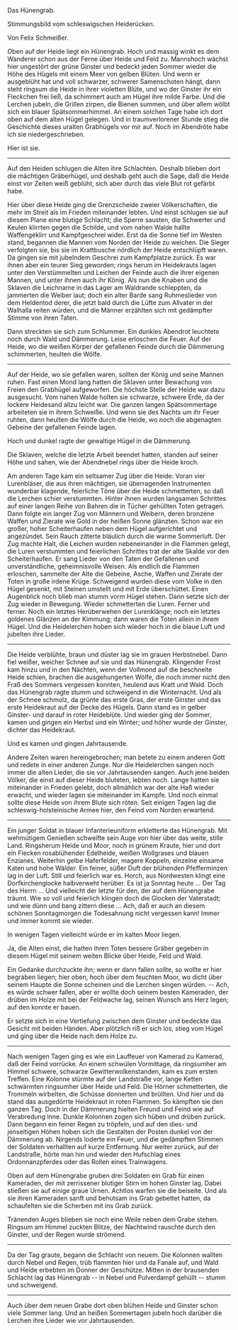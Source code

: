 <bild/>

<h>Das Hünengrab.</h>

<h>Stimmungsbild vom schleswigschen Heiderücken.</h>

<h>Von Felix Schmeißer.</h>

<em>O</em>ben auf der Heide liegt ein Hünengrab. Hoch und massig winkt
es dem Wanderer schon aus der Ferne über Heide und Feld
zu. Mannshoch wächst hier ungestört der grüne Ginster und bedeckt
jeden Sommer wieder die Höhe des Hügels mit einem Meer
von gelben Blüten. Und wenn er ausgeblüht hat und voll schwarzer,
schwerer Samenschoten hängt, dann steht ringsum die Heide in
ihrer violetten Blüte, und wo der Ginster ihr ein Fleckchen frei
ließ, da schimmert auch am Hügel ihre milde Farbe. Und die
Lerchen jubeln, die Grillen zirpen, die Bienen summen, und über
allem wölbt sich ein blauer Spätsommerhimmel. An einem solchen 
Tage habe ich dort oben auf dem alten Hügel gelegen. Und in
traumverlorener Stunde stieg die Geschichte dieses uralten Grabhügels
vor mir auf. Noch im Abendröte habe ich sie niedergeschrieben.

Hier ist sie.

<hr/>

Auf den Heiden schlugen die Alten ihre Schlachten. Deshalb
blieben dort die mächtigen Gräberhügel, und deshalb geht auch die
Sage, daß die Heide einst vor Zeiten weiß geblüht, sich aber durch
das viele Blut rot gefärbt habe.

Hier über diese Heide ging die Grenzscheide zweier Völkerschaften,
die mehr im Streit als im Frieden miteinander lebten.
Und einst schlugen sie auf diesem Plane eine blutige Schlacht; die
Sperre sausten, die Schwerter und Keulen klirrten gegen die Schilde,
und vom nahen Walde hallte Waffengeklirr und Kampfgeschrei
wider. Erst da die Sonne tief im Westen stand, begannen die Mannen
vom Norden der Heide zu weichen. Die Sieger verfolgten sie, bis
sie im Krattbusche nördlich der Heide entschlüpft waren. Da gingen
sie mit jubelndem Geschrei zum Kampfplatze zurück. Es war ihnen
aber ein teurer Sieg geworden; rings herum im Heidekrauts lagen
unter den Verstümmelten und Leichen der Feinde auch die ihrer
eigenen Mannen, und unter ihnen auch ihr König. Als nun die
Knaben und die Sklaven die Leichname in das Lager am Waldrande
schleppten, da jammerten die Weiber laut; doch ein alter
Barde sang Ruhmeslieder von dem Heldentod derer, die jetzt bald
durch die Lüfte zum Allvater in der Walhalla reiten würden, und
die Männer erzählten sich mit gedämpfter Stimme von ihren Taten.

Dann streckten sie sich zum Schlummer. Ein dunkles Abendrot
leuchtete noch durch Wald und Dämmerung. Leise erloschen die
Feuer. Auf der Heide, wo die weißen Körper der gefallenen Feinde
durch die Dämmerung schimmerten, heulten die Wölfe.

<hr/>

Auf der Heide, wo sie gefallen waren, sollten der König und
seine Mannen ruhen. Fast einen Mond lang hatten die Sklaven
unter Bewachung von Freien den Grabhügel aufgeworfen. Die
höchste Stelle der Heide war dazu ausgesucht. Vom nahen Walde
holten sie schwarze, schwere Erde, da der lockere Heidesand allzu
leicht war. Die ganzen langen Spätsommertage arbeiteten sie in 
ihrem Schweiße. Und wenn sie des Nachts um ihr Feuer ruhten,
dann heulten die Wölfe durch die Heide, wo noch die abgenagten
Gebeine der gefallenen Feinde lagen.

Hoch und dunkel ragte der gewaltige Hügel in die Dämmerung.

Die Sklaven, welche die letzte Arbeit beendet hatten, standen
auf seiner Höhe und sahen, wie der Abendnebel rings über die
Heide kroch.

Am anderen Tage kam ein seltsamer Zug über die Heide:
Voran vier Lurenbläser, die aus ihren mächtigen, sie überragenden
Instrumenten wunderbar klagende, feierliche Töne über die Heide
schmetterten, so daß die Lerchen schier verstummten. Hinter ihnen
wurden langsamen Schrittes auf einer langen Reihe von Bahren
die in Tücher gehüllten Toten getragen. Dann folgte ein langer
Zug von Männern und Weibern, deren bronzene Waffen und Zierate
wie Gold in der heißen Sonne glänzten. Schon war ein großer,
hoher Scheiterhaufen neben dem Hügel aufgerichtet und angezündet.
Sein Rauch zitterte bläulich durch die warme Sommerluft. Der
Zug machte Halt, die Leichen wurden nebeneinander in die Flammen
gelegt, die Luren verstummten und feierlichen Schrittes trat der
alte Skalde vor den Scheiterhaufen. Er sang Lieder von den Taten
der Gefallenen und unverständliche, geheimnisvolle Weisen. Als
endlich die Flammen erloschen, sammelte der Alte die Gebeine,
Asche, Waffen und Zierate der Toten in große irdene Krüge.
Schweigend wurden diese vom Volke in den Hügel gesenkt, mit
Steinen umstellt und mit Erde überschüttet. Einen Augenblick noch
blieb man stumm vorm Hügel stehen. Dann setzte sich der Zug
wieder in Bewegung. Wieder schmetterten die Luren. Ferner und
ferner. Noch ein letztes Herüberwehen der Lurenklänge; noch ein
letztes goldenes Glänzen an der Kimmung; dann waren die Toten
allein in ihrem Hügel. Und die Heidelerchen hoben sich wieder
hoch in die blaue Luft und jubelten ihre Lieder.

<hr/>

Die Heide verblühte, braun und düster lag sie im grauen Herbstnebel.
Dann fiel weißer, weicher Schnee auf sie und das Hünengrab.
Klingender Frost kam hinzu und in den Nächten, wenn der
Vollmond auf die beschneite Heide schien, brachen die ausgehungerten
Wölfe, die noch immer nicht den Fraß des Sommers vergessen 
konnten, heulend aus Kratt und Wald. Doch das Hünengrab ragte
stumm und schweigend in die Winternacht. Und als der Schnee
schmolz, da grünte das erste Gras, der erste Ginster und das erste
Heidekraut auf der Decke des Hügels. Dann stand es in gelber
Ginster- und darauf in roter Heideblüte. Und wieder ging der
Sommer, kamen und gingen ein Herbst und ein Winter; und höher
wurde der Ginster, dichter das Heidekraut.

Und es kamen und gingen Jahrtausende.

Andere Zeiten waren hereingebrochen; man betete zu einem
anderen Gott und redete in einer anderen Zunge. Nur die Heidelerchen
sangen noch immer die alten Lieder, die sie vor Jahrtausenden
sangen. Auch jene beiden Völker, die einst auf dieser
Heide bluteten, lebten noch. Lange hatten sie miteinander in Frieden
gelebt, doch allmählich war der alte Haß wieder erwacht, und wieder
lagen sie miteinander im Kampfe. Und noch einmal sollte diese
Heide von ihrem Blute sich röten. Seit einigen Tagen lag die
schleswig-holsteinische Armee hier, den Feind vom Norden erwartend.

<hr/>

Ein junger Soldat in blauer Infanterieuniform erkletterte das
Hünengrab. Mit wehmütigem Genießen schweifte sein Auge von
hier über das weite, stille Land. Ringsherum Heide und Moor, noch
in grünem Kraute, hier und dort ein Flecken rosablühender Edelheide,
weißen Wollgrases und blauen Enzianes. Weiterhin gelbe
Haferfelder, magere Koppeln, einzelne einsame Katen und hohe
Wälder. Ein feiner, süßer Duft der blühenden Pfefferminzen lag
in der Luft. Still und feierlich war es. Horch, aus Nordwesten
klingt eine Dorfkirchenglocke halbverweht herüber. Es ist ja Sonntag
heute ... Der Tag des Herrn ... Und vielleicht der letzte
für den, der auf dem Hünengrabe träumt. Wie so voll und feierlich
klingen doch die Glocken der Vaterstadt; und wie dünn und
bang zittern diese ... Ach, daß er auch an diesem schönen Sonntagmorgen
die Todesahnung nicht vergessen kann! Immer und immer
kommt sie wieder.

In wenigen Tagen vielleicht würde er im kalten Moor liegen.

Ja, die Alten einst, die hatten ihren Toten bessere Gräber
gegeben in diesem Hügel mit seinem weiten Blicke über Heide, Feld
und Wald.

Ein Gedanke durchzuckte ihn; wenn er dann fallen sollte, so
wollte er hier begraben liegen; hier oben, hoch über dem feuchten
Moor, wo dicht über seinem Haupte die Sonne scheinen und die
Lerchen singen würden. -- Ach, es würde schwer fallen, aber er
wollte doch seinem besten Kameraden, der drüben im Holze mit bei
der Feldwache lag, seinen Wunsch ans Herz legen; auf den konnte
er bauen.

Er setzte sich in eine Vertiefung zwischen dem Ginster und bedeckte
das Gesicht mit beiden Händen. Aber plötzlich riß er sich
los, stieg vom Hügel und ging über die Heide nach dem Holze zu.

<hr/>

Nach wenigen Tagen ging es wie ein Lauffeuer von Kamerad
zu Kamerad, daß der Feind vorrücke. An einem schwülen Vormittage, da ringsumher am Himmel schwere, schwarze Gewitterwolkenstanden, kam es zum ersten Treffen. Eine Kolonne stürmte auf der Landstraße vor, lange Ketten schwärmten ringsumher über Heide und Feld. Die Hörner schmetterten, die Trommeln wirbelten, die Schüsse donnerten und brüllten. Und hier und da stand das ausgedörrte Heidekraut in roten Flammen. So kämpften sie den ganzen Tag. Doch in der Dämmerung hielten Freund und Feind wie auf Verabredung inne. Dunkle Kolonnen zogen sich hüben und drüben zurück. Dann begann ein feiner Regen zu tröpfeln, und auf den dies- und jenseitigen Höhen hoben sich die Gestalten der Posten dunkel von der Dämmerung ab. Nirgends loderte ein Feuer, und die gedämpften Stimmen der Soldaten verhallten auf kurze Entfernung. Nur weiter zurück, auf der Landstraße, hörte man hin und wieder den Hufschlag eines Ordonnanzpferdes oder das Rollen eines Trainwagens.

Oben auf dem Hünengrabe gruben drei Soldaten ein Grab für
einen Kameraden, der mit zerrissener blutiger Stirn im hohen Ginster
lag. Dabei stießen sie auf einige graue Urnen. Achtlos warfen
sie die beiseite. Und als sie ihren Kameraden sanft und behutsam
ins Grab gebettet hatten, da schaufelten sie die Scherben mit ins
Grab zurück.

Tränenden Auges blieben sie noch eine Weile neben dem Grabe
stehen. Ringsum am Himmel zuckten Blitze, der Nachtwind rauschte
durch den Ginster, und der Regen wurde strömend.

<hr/>

Da der Tag graute, begann die Schlacht von neuem. Die Kolonnen
wallten durch Nebel und Regen, trüb flammten hier und
da Fanale auf, und Wald und Heide erbebten im Donner der Geschütze. Mitten in der brausenden Schlacht lag das Hünengrab --
in Nebel und Pulverdampf gehüllt -- stumm und schweigend.

<hr/>

Auch über dem neuen Grabe dort oben blühen Heide und
Ginster schon viele Sommer lang. Und an heißen Sommertagen
jubeln hoch darüber die Lerchen ihre Lieder wie vor Jahrtausenden.

